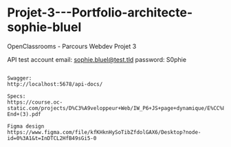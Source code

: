 # Projet-3---Portfolio-architecte-sophie-bluel
OpenClassrooms - Parcours Webdev Projet 3

API test account
email: sophie.bluel@test.tld
password: S0phie

```

Swagger:
http://localhost:5678/api-docs/

Specs:
https://course.oc-static.com/projects/D%C3%A9veloppeur+Web/IW_P6+JS+page+dynamique/E%CC%81tapes+cle%CC%81s+P6+Front-End+(3).pdf

Figma design https://www.figma.com/file/kfKHknHySoTibZfdolGAX6/Desktop?node-id=0%3A1&t=InDTCL2HfB49sGi5-0
